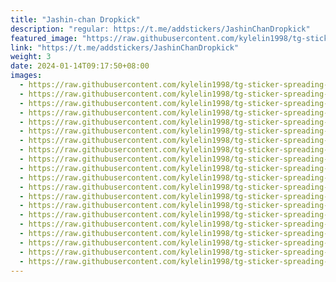 ```yaml
---
title: "Jashin-chan Dropkick"
description: "regular: https://t.me/addstickers/JashinChanDropkick"
featured_image: "https://raw.githubusercontent.com/kylelin1998/tg-sticker-spreading-worldwide-images/main/img/4f35bb1a-972f-466e-9948-1b8ddd63fef6.jpg"
link: "https://t.me/addstickers/JashinChanDropkick"
weight: 3
date: 2024-01-14T09:17:50+08:00
images:
  - https://raw.githubusercontent.com/kylelin1998/tg-sticker-spreading-worldwide-images/main/img/4f35bb1a-972f-466e-9948-1b8ddd63fef6.jpg
  - https://raw.githubusercontent.com/kylelin1998/tg-sticker-spreading-worldwide-images/main/img/a7fb95d8-cea0-401b-ae8d-3b24338cb46d.jpg
  - https://raw.githubusercontent.com/kylelin1998/tg-sticker-spreading-worldwide-images/main/img/0eafaa23-ffc1-4ae4-85a6-5674500ce80f.jpg
  - https://raw.githubusercontent.com/kylelin1998/tg-sticker-spreading-worldwide-images/main/img/d8c2774e-6005-4d32-bc2c-76783c6cee59.jpg
  - https://raw.githubusercontent.com/kylelin1998/tg-sticker-spreading-worldwide-images/main/img/8d8ed836-393a-4a8a-aa08-c3ae8a5fb74e.jpg
  - https://raw.githubusercontent.com/kylelin1998/tg-sticker-spreading-worldwide-images/main/img/cc834f2f-b3ab-49b1-be8c-6022a841b9a7.jpg
  - https://raw.githubusercontent.com/kylelin1998/tg-sticker-spreading-worldwide-images/main/img/c9357247-8330-405b-8712-3e638c8e92e5.jpg
  - https://raw.githubusercontent.com/kylelin1998/tg-sticker-spreading-worldwide-images/main/img/9069fd75-943d-403d-8c00-457091b6b649.jpg
  - https://raw.githubusercontent.com/kylelin1998/tg-sticker-spreading-worldwide-images/main/img/18fc53c8-2cd1-499d-8aed-61d3ef05ec96.jpg
  - https://raw.githubusercontent.com/kylelin1998/tg-sticker-spreading-worldwide-images/main/img/0e552c8a-36ef-47e7-a3b5-948f2e0c5079.jpg
  - https://raw.githubusercontent.com/kylelin1998/tg-sticker-spreading-worldwide-images/main/img/fecb5043-c48b-46b4-a27f-7218c7ccac88.jpg
  - https://raw.githubusercontent.com/kylelin1998/tg-sticker-spreading-worldwide-images/main/img/e511b2dd-aa81-4146-9715-1fe9b0bc0fc5.jpg
  - https://raw.githubusercontent.com/kylelin1998/tg-sticker-spreading-worldwide-images/main/img/5d866337-bafc-4b86-a594-c6b51859b255.jpg
  - https://raw.githubusercontent.com/kylelin1998/tg-sticker-spreading-worldwide-images/main/img/a9cc50b8-2857-4031-aad0-eafc82668bae.jpg
  - https://raw.githubusercontent.com/kylelin1998/tg-sticker-spreading-worldwide-images/main/img/074cbb52-5fbc-4a34-88c4-26bd89314af3.jpg
  - https://raw.githubusercontent.com/kylelin1998/tg-sticker-spreading-worldwide-images/main/img/29b08879-e02e-4af5-88aa-0eaa4cf91ea1.jpg
  - https://raw.githubusercontent.com/kylelin1998/tg-sticker-spreading-worldwide-images/main/img/3a2c1b26-fb65-4d95-9e9c-4f28fe72c4ba.jpg
  - https://raw.githubusercontent.com/kylelin1998/tg-sticker-spreading-worldwide-images/main/img/e8d703c3-f213-4d17-a81f-fc25a7327c93.jpg
  - https://raw.githubusercontent.com/kylelin1998/tg-sticker-spreading-worldwide-images/main/img/92c761d8-81fd-475e-bfbd-f27cdfc15a41.jpg
  - https://raw.githubusercontent.com/kylelin1998/tg-sticker-spreading-worldwide-images/main/img/7772814a-f5f3-48a2-84ab-f2e794ef7489.jpg
---
```

